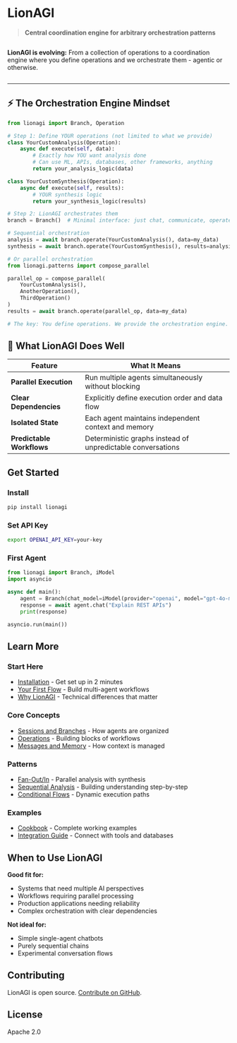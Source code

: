 # LionAGI

> **Central coordination engine for arbitrary orchestration patterns**

<div style="margin: 2em 0;">
<strong>LionAGI is evolving:</strong> From a collection of operations to a coordination engine where you define operations and we orchestrate them - agentic or otherwise.
</div>

---

## ⚡ The Orchestration Engine Mindset

```python
from lionagi import Branch, Operation

# Step 1: Define YOUR operations (not limited to what we provide)
class YourCustomAnalysis(Operation):
    async def execute(self, data):
        # Exactly how YOU want analysis done
        # Can use ML, APIs, databases, other frameworks, anything
        return your_analysis_logic(data)

class YourCustomSynthesis(Operation):
    async def execute(self, results):
        # YOUR synthesis logic
        return your_synthesis_logic(results)

# Step 2: LionAGI orchestrates them
branch = Branch()  # Minimal interface: just chat, communicate, operate, react

# Sequential orchestration
analysis = await branch.operate(YourCustomAnalysis(), data=my_data)
synthesis = await branch.operate(YourCustomSynthesis(), results=analysis)

# Or parallel orchestration
from lionagi.patterns import compose_parallel

parallel_op = compose_parallel(
    YourCustomAnalysis(),
    AnotherOperation(),
    ThirdOperation()
)
results = await branch.operate(parallel_op, data=my_data)

# The key: You define operations. We provide the orchestration engine.
```

## 🎯 What LionAGI Does Well

| Feature | What It Means |
|---------|---------------|
| **Parallel Execution** | Run multiple agents simultaneously without blocking |
| **Clear Dependencies** | Explicitly define execution order and data flow |
| **Isolated State** | Each agent maintains independent context and memory |
| **Predictable Workflows** | Deterministic graphs instead of unpredictable conversations |

## Get Started

### Install

```bash
pip install lionagi
```

### Set API Key

```bash
export OPENAI_API_KEY=your-key
```

### First Agent

```python
from lionagi import Branch, iModel
import asyncio

async def main():
    agent = Branch(chat_model=iModel(provider="openai", model="gpt-4o-mini"))
    response = await agent.chat("Explain REST APIs")
    print(response)

asyncio.run(main())
```

## Learn More

### Start Here

- [Installation](quickstart/installation.md) - Get set up in 2 minutes
- [Your First Flow](quickstart/your-first-flow.md) - Build multi-agent workflows
- [Why LionAGI](thinking-in-lionagi/why-lionagi.md) - Technical differences that
  matter

### Core Concepts

- [Sessions and Branches](core-concepts/sessions-and-branches.md) - How agents
  are organized
- [Operations](core-concepts/operations.md) - Building blocks of workflows
- [Messages and Memory](core-concepts/messages-and-memory.md) - How context is
  managed

### Patterns

- [Fan-Out/In](patterns/fan-out-in.md) - Parallel analysis with synthesis
- [Sequential Analysis](patterns/sequential-analysis.md) - Building
  understanding step-by-step
- [Conditional Flows](patterns/conditional-flows.md) - Dynamic execution paths

### Examples

- [Cookbook](cookbook/) - Complete working examples
- [Integration Guide](integrations/) - Connect with tools and databases

## When to Use LionAGI

**Good fit for:**

- Systems that need multiple AI perspectives
- Workflows requiring parallel processing
- Production applications needing reliability
- Complex orchestration with clear dependencies

**Not ideal for:**

- Simple single-agent chatbots
- Purely sequential chains
- Experimental conversation flows

## Contributing

LionAGI is open source.
[Contribute on GitHub](https://github.com/khive-ai/lionagi).

## License

Apache 2.0
